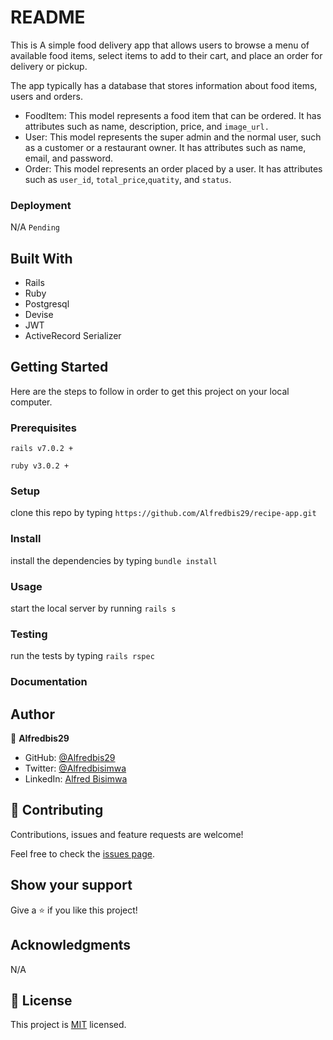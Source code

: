 # README
This is A simple food delivery app that allows users to browse a menu of available food items, select items to add to their cart, and place an order for delivery or pickup.

The app typically has a database that stores information about food items, users and orders.

  - FoodItem: This model represents a food item that can be ordered. It has attributes such as name, description, price, and `image_url.`
  - User: This model represents the super admin and the normal user, such as a customer or a restaurant owner. It has attributes such as name, email, and password.
  - Order: This model represents an order placed by a user. It  has attributes such as `user_id`, `total_price`,`quatity`, and `status`.
  

### Deployment
 N/A `Pending`
## Built With

- Rails
- Ruby 
- Postgresql
- Devise
- JWT
- ActiveRecord Serializer

## Getting Started

Here are the steps to follow in order to get this project on your local computer.

### Prerequisites

`rails v7.0.2 +`

`ruby v3.0.2 +`

### Setup

clone this repo by typing `https://github.com/Alfredbis29/recipe-app.git`

### Install

install the dependencies by typing `bundle install`

### Usage

start the local server by running `rails s`

### Testing

run the tests by typing `rails rspec`


### Documentation


## Author

👤 **Alfredbis29**

- GitHub: [@Alfredbis29](https://github.com/Alfredbis29)
- Twitter: [@Alfredbisimwa](https://twitter.com/)
- LinkedIn: [Alfred Bisimwa](https://www.linkedin.com/in/alfred-bisimwa/)

## 🤝 Contributing


Contributions, issues and feature requests are welcome!

Feel free to check the [issues page](issues/).

## Show your support

Give a ⭐️ if you like this project!

## Acknowledgments

 N/A

## 📝 License

This project is [MIT](LICENSE.txt) licensed.
